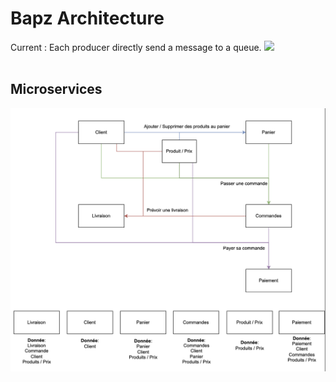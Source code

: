 <h1>Bapz Architecture</h1>
Current : Each producer directly send a message to a queue.
<img src="https://user-images.githubusercontent.com/55606953/232241431-ed1be27a-81bb-40f6-a852-f1ee0911827f.png" />

<br>
<br>

<h2>Microservices</h2>
<img src="gateway/architecture_model.png" />
